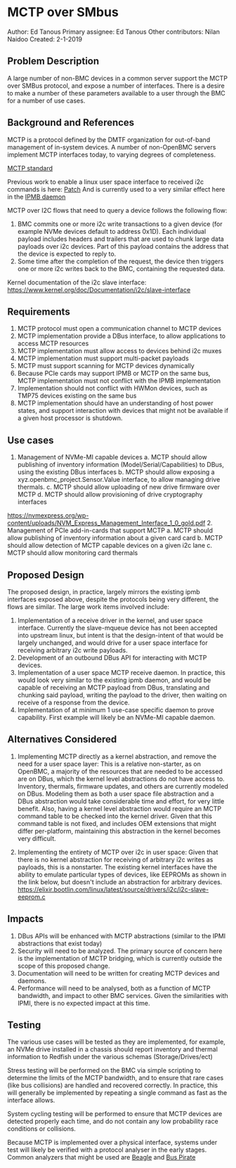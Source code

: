 # MCTP over SMbus

Author:
  Ed Tanous <edtanous>
Primary assignee:
  Ed Tanous <edtanous>
Other contributors:
  Nilan Naidoo
Created:
  2-1-2019

## Problem Description

A large number of non-BMC devices in a common server support the MCTP over SMBus
protocol, and expose a number of interfaces.  There is a desire to make a number
of these parameters available to a user through the BMC for a number of use
cases.

## Background and References

MCTP is a protocol defined by the DMTF organization for out-of-band management
of in-system devices.  A number of non-OpenBMC servers implement MCTP interfaces
today, to varying degrees of completeness.

[MCTP standard](https://www.dmtf.org/sites/default/files/standards/documents/DSP0237_1.1.0.pdf)

Previous work to enable a linux user space interface to received i2c commands is
here: [Patch](https://lore.kernel.org/patchwork/patch/934565/) And is currently
used to a very similar effect here in the
[IPMB daemon](https://github.com/openbmc/ipmbbridge)

MCTP over I2C flows that need to query a device follows the following flow:

1. BMC commits one or more i2c write transactions to a given device (for example
   NVMe devices default to address 0x1D).  Each individual payload includes
   headers and trailers that are used to chunk large data payloads over i2c
   devices.  Part of this payload contains the address that the device is
   expected to reply to.
2. Some time after the completion of the request, the device then triggers one
   or more i2c writes back to the BMC, containing the requested data.

Kernel documentation of the i2c slave interface:
<https://www.kernel.org/doc/Documentation/i2c/slave-interface>

## Requirements

1. MCTP protocol must open a communication channel to MCTP devices
2. MCTP implementation provide a DBus interface, to allow applications to access
   MCTP resources
3. MCTP implementation must allow access to devices behind i2c muxes
4. MCTP implementation must support multi-packet payloads
5. MCTP must support scanning for MCTP devices dynamically
6. Because PCIe cards may support IPMB or MCTP on the same bus, MCTP
   implementation must not conflict with the IPMB implementation
7. Implementation should not conflict with HWMon devices, such as TMP75 devices
   existing on the same bus
8. MCTP implementation should have an understanding of host power states, and
   support interaction with devices that might not be available if a given host
   processor is shutdown.

## Use cases

1. Management of NVMe-MI capable devices
   a. MCTP should allow publishing of inventory information
   (Model/Serial/Capabilities) to DBus, using the existing DBus interfaces
   b. MCTP should allow exposing a xyz.openbmc_project.Sensor.Value
   interface, to allow managing drive thermals.
   c. MCTP should allow uploading of new drive firmware over MCTP
   d. MCTP should allow provisioning of drive cryptography interfaces

  <https://nvmexpress.org/wp-content/uploads/NVM_Express_Management_Interface_1_0_gold.pdf>
2. Management of PCIe add-in-cards that support MCTP
   a. MCTP should allow publishing of inventory information about a given card
   card
   b. MCTP should allow detection of MCTP capable devices on a given i2c lane
   c. MCTP should allow monitoring card thermals

## Proposed Design

The proposed design, in practice, largely mirrors the existing ipmb interfaces
exposed above, despite the protocols being very different, the flows are
similar. The large work items involved include:

1. Implementation of a receive driver in the kernel, and user space interface.
   Currently the slave-mqueue device has not been accepted into upstream linux,
   but intent is that the design-intent of that would be largely unchanged, and
   would drive for a user space interface for receiving arbitrary i2c write
   payloads.
2. Development of an outbound DBus API for interacting with MCTP devices.
3. Implementation of a user space MCTP receive daemon.  In practice, this would
   look very similar to the existing ipmb daemon, and would be capable of
   receiving an MCTP payload from DBus, translating and chunking said payload,
   writing the payload to the driver, then waiting on receive of a response from
   the device.
4. Implementation of at minimum 1 use-case specific daemon to prove capability.
   First example will likely be an NVMe-MI capable daemon.

## Alternatives Considered

1. Implementing MCTP directly as a kernel abstraction, and remove the need for a
   user space layer: This is a relative non-starter, as on OpenBMC, a majority
   of the resources that are needed to be accessed are on DBus, which the kernel
   level abstractions do not have access to.  Inventory, thermals, firmware
   updates, and others are currently modeled on DBus.  Modeling them as both a
   user space file abstraction and a DBus abstraction would take considerable
   time and effort, for very little benefit.  Also, having a kernel level
   abstraction would require an MCTP command table to be checked into the kernel
   driver.  Given that this command table is not fixed, and includes OEM
   extensions that might differ per-platform, maintaining this abstraction in
   the kernel becomes very difficult.

2. Implementing the entirety of MCTP over i2c in user space: Given that there is
   no kernel abstraction for receiving of arbitrary i2c writes as payloads, this
   is a nonstarter.  The existing kernel interfaces have the ability to emulate
   particular types of devices, like EEPROMs as shown in the link below, but
   doesn't include an abstraction for arbitrary devices.
   <https://elixir.bootlin.com/linux/latest/source/drivers/i2c/i2c-slave-eeprom.c>

## Impacts

1. DBus APIs will be enhanced with MCTP abstractions (similar to the IPMI
   abstractions that exist today)
2. Security will need to be analyzed.  The primary source of concern here is the
   implementation of MCTP bridging, which is currently outside the scope of this
   proposed change.
3. Documentation will need to be written for creating MCTP devices and daemons.
4. Performance will need to be analysed, both as a function of MCTP bandwidth,
   and impact to other BMC services.  Given the similarities with IPMI, there is
   no expected impact at this time.

## Testing

The various use cases will be tested as they are implemented, for example, an
NVMe drive installed in a chassis should report inventory and thermal
information to Redfish under the various schemas (Storage/Drives/ect)

Stress testing will be performed on the BMC via simple scripting to determine
the limits of the MCTP bandwidth, and to ensure that rare cases (like bus
collisions) are handled and recovered correctly.  In practice, this will
generally be implemented by repeating a single command as fast as the interface
allows.

System cycling testing will be performed to ensure that MCTP devices are
detected properly each time, and do not contain any low probability race
conditions or collisions.

Because MCTP is implemented over a physical interface, systems under test will
likely be verified with a protocol analyser in the early stages.  Common
analyzers that might be used are
[Beagle](https://www.totalphase.com/products/beagle-i2cspi/) and [Bus Pirate](http://dangerousprototypes.com/docs/Bus_Pirate)